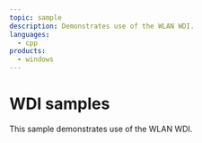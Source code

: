 ```yaml
---
topic: sample
description: Demonstrates use of the WLAN WDI.
languages:
  - cpp
products:
  - windows
---
```


<!---
    name: WDI samples
    platform: KMDF
    language: cpp
    category: Network
    description: WDI samples
    samplefwlink: https://go.microsoft.com/fwlink/p/?linkid=869056
--->

# WDI samples

This sample demonstrates use of the WLAN WDI.
